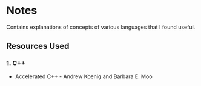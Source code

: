 # Notes
Contains explanations of concepts of various languages that I found useful.

## Resources Used

###   1. C++ 
* Accelerated C++ - Andrew Koenig and Barbara E. Moo
